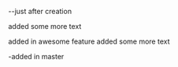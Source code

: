 --just after creation

added some more text

added in awesome feature
added some more text

-added in master